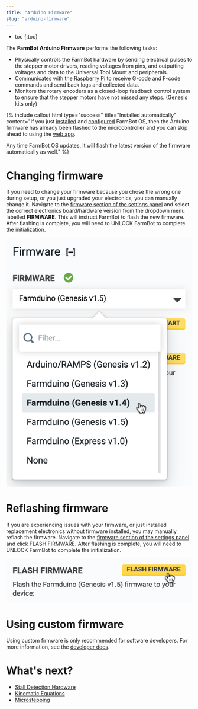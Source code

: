 ```yaml
---
title: "Arduino Firmware"
slug: "arduino-firmware"
---
```


* toc
{:toc}

The **FarmBot Arduino Firmware** performs the following tasks:

 * Physically controls the FarmBot hardware by sending electrical pulses to the stepper motor drivers, reading voltages from pins, and outputting voltages and data to the Universal Tool Mount and peripherals.
 * Communicates with the Raspberry Pi to receive G-code and F-code commands and send back logs and collected data.
 * Monitors the rotary encoders as a closed-loop feedback control system to ensure that the stepper motors have not missed any steps. (Genesis kits only)

{%
include callout.html
type="success"
title="Installed automatically"
content="If you just [installed](intro.md#installation) and [configured](intro/configurator.md) FarmBot OS, then the Arduino firmware has already been flashed to the microcontroller and you can skip ahead to using the [web app](../app/intro.md).

Any time FarmBot OS updates, it will flash the latest version of the firmware automatically as well."
%}

# Changing firmware

If you need to change your firmware because you chose the wrong one during setup, or you just upgraded your electronics, you can manually change it. Navigate to the [firmware section of the settings panel](https://my.farm.bot/app/designer/settings?highlight=firmware) and select the correct electronics board/hardware version from the dropdown menu labelled **FIRMWARE**. This will instruct FarmBot to flash the new firmware. After flashing is complete, you will need to <span class="fb-button fb-yellow">UNLOCK</span> FarmBot to complete the initialization.

![firmware selection menu genesis v1.4](_images/firmware_selection_menu_genesis_v1.4.png)

# Reflashing firmware

If you are experiencing issues with your firmware, or just installed replacement electronics without firmware installed, you may manually reflash the firmware. Navigate to the [firmware section of the settings panel](https://my.farm.bot/app/designer/settings?highlight=firmware) and click <span class="fb-button fb-yellow">FLASH FIRMWARE</span>. After flashing is complete, you will need to <span class="fb-button fb-yellow">UNLOCK</span> FarmBot to complete the initialization.

![flash firmware button](_images/flash_firmware_button.png)

# Using custom firmware

Using custom firmware is only recommended for software developers. For more information, see the [developer docs](https://developer.farm.bot/docs/custom-firmware).

# What's next?

 * [Stall Detection Hardware](arduino-firmware/stall-detection-hardware.md)
 * [Kinematic Equations](arduino-firmware/kinematic-equations.md)
 * [Microstepping](arduino-firmware/microstepping.md)
